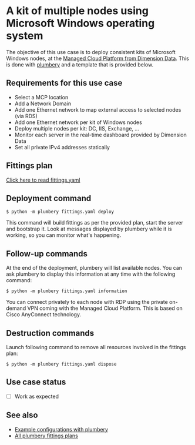 # A kit of multiple nodes using Microsoft Windows operating system

The objective of this use case is to deploy consistent kits of Microsoft Windows nodes, at the [Managed Cloud Platform from Dimension Data](http://cloud.dimensiondata.com/eu/en/).
This is done with [plumbery](https://docs.mcp-services.net/display/PLUM/Plumbery) and a template that is provided below.

## Requirements for this use case

* Select a MCP location
* Add a Network Domain
* Add one Ethernet network to map external access to selected nodes (via RDS)
* Add one Ethernet network per kit of Windows nodes
* Deploy multiple nodes per kit: DC, IIS, Exchange, ...
* Monitor each server in the real-time dashboard provided by Dimension Data
* Set all private IPv4 addresses statically

## Fittings plan

[Click here to read fittings.yaml](fittings.yaml)

## Deployment command

    $ python -m plumbery fittings.yaml deploy

This command will build fittings as per the provided plan, start the server
and bootstrap it. Look at messages displayed by plumbery while it is
working, so you can monitor what's happening.

## Follow-up commands

At the end of the deployment, plumbery will list available nodes. You can ask plumbery to display this information
at any time with the following command:

    $ python -m plumbery fittings.yaml information

You can connect privately to each node with RDP using the private on-demand VPN coming with the Managed Cloud Platform.
This is based on Cisco AnyConnect technology.

## Destruction commands

Launch following command to remove all resources involved in the fittings plan:

    $ python -m plumbery fittings.yaml dispose

## Use case status

- [ ] Work as expected

## See also

- [Example configurations with plumbery](../)
- [All plumbery fittings plans](../../)

